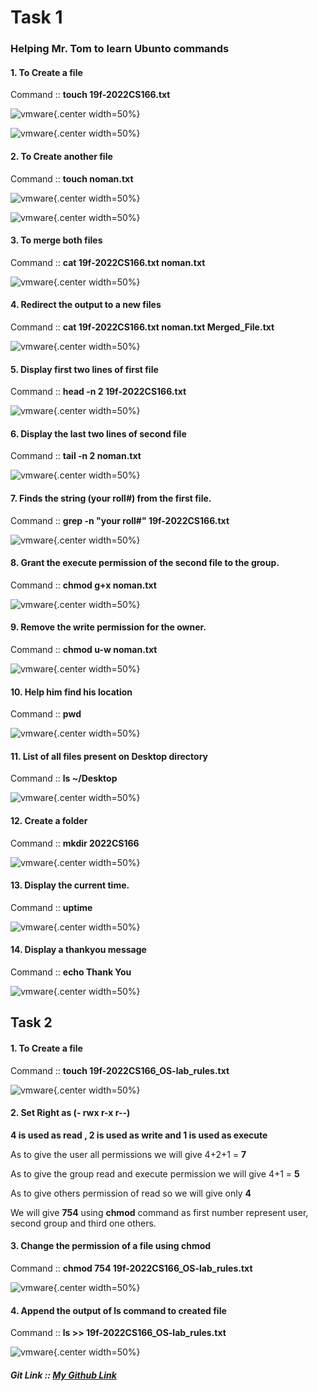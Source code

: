 # Task 1

### Helping Mr. Tom to learn Ubunto commands

#### 1. To Create a file

Command  :: **touch 19f-2022CS166.txt**

![vmware](Images/1.png){.center width=50%}

![vmware](Images/2.png){.center width=50%}

#### 2. To Create another file

Command  :: **touch noman.txt**

![vmware](Images/3.png){.center width=50%}

![vmware](Images/4.png){.center width=50%}

#### 3. To merge both files

Command  :: **cat 19f-2022CS166.txt noman.txt**

![vmware](Images\5.png){.center width=50%}

#### 4. Redirect the output to a new files

Command  :: **cat 19f-2022CS166.txt noman.txt Merged_File.txt**

![vmware](Images\6.png){.center width=50%}

#### 5. Display first two lines of first file

Command  :: **head -n 2 19f-2022CS166.txt**

![vmware](Images\7.png){.center width=50%}

#### 6.  Display the last two lines of second file

Command  :: **tail -n 2 noman.txt**

![vmware](Images\8.png){.center width=50%}

#### 7.  Finds the string (your roll#) from the first file.

Command  :: **grep -n "your roll#" 19f-2022CS166.txt**

![vmware](Images\9.png){.center width=50%}

#### 8.  Grant the execute permission of the second file to the group. 

Command  :: **chmod g+x noman.txt**

![vmware](Images\10.png){.center width=50%}

#### 9.  Remove the write permission for the owner.

Command  :: **chmod u-w noman.txt**

![vmware](Images\11.png){.center width=50%}

#### 10.  Help him find his location

Command  :: **pwd**

![vmware](Images\12.png){.center width=50%}

#### 11.  List of all files present on Desktop directory

Command  :: **ls ~/Desktop**

![vmware](Images\13.png){.center width=50%}

#### 12.  Create a folder

Command  :: **mkdir 2022CS166**

![vmware](Images\14.png){.center width=50%}

#### 13.  Display the current time.

Command  :: **uptime**

![vmware](Images\15.png){.center width=50%}

#### 14.  Display a thankyou message

Command  :: **echo Thank You**

![vmware](Images\16.png){.center width=50%}

## Task 2

#### 1. To Create a file

Command  :: **touch 19f-2022CS166_OS-lab_rules.txt**

![vmware](Images\17.png){.center width=50%}

#### 2. Set Right as (- rwx r-x r--)

**4 is used as read , 2 is used as write and 1 is used as execute**

As to give the user all permissions we will give 4+2+1 = **7**

As to give the group read and execute permission we will give 4+1 = **5**

As to give others permission of read so we will give only **4**

We will give **754** using **chmod** command as first number represent user, second group and third one others.

#### 3.  Change the permission of a file using chmod

Command  :: **chmod 754 19f-2022CS166_OS-lab_rules.txt**

![vmware](Images\18.png){.center width=50%}

#### 4.  Append the output of ls command to created file

Command  :: **ls >> 19f-2022CS166_OS-lab_rules.txt**

![vmware](Images\19.png){.center width=50%}

##### Git Link :: [My Github Link](https://github.com/NomanAli42856/4th_Semester/tree/main/OS/InstallWindows)
